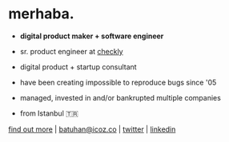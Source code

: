 # merhaba.

* **digital product maker + software engineer**

* sr. product engineer at [checkly](https://www.checklyhq.com/?ref=bt.hn)
* digital product + startup consultant
* have been creating impossible to reproduce bugs since '05
* managed, invested in and/or bankrupted multiple companies 
* from Istanbul 🇹🇷

[find out more](https://batuhan.co/?ref=githubprofile) | [batuhan@icoz.co](mailto:batuhan@icoz.co) | [twitter](https://twitter.com/batuhan) | [linkedin](https://linkedin.com/in/batuhanicoz)

